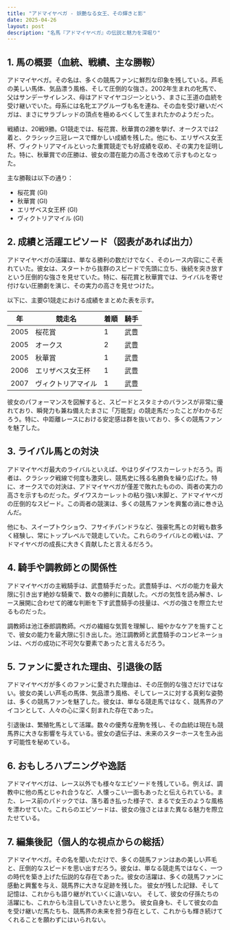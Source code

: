 ```yaml
---
title: "アドマイヤベガ - 妖艶なる女王、その輝きと影"
date: 2025-04-26
layout: post
description: "名馬『アドマイヤベガ』の伝説と魅力を深堀り"
---
```


## 1. 馬の概要（血統、戦績、主な勝鞍）

アドマイヤベガ。その名は、多くの競馬ファンに鮮烈な印象を残している。芦毛の美しい馬体、気品漂う風格、そして圧倒的な強さ。2002年生まれの牝馬で、父はサンデーサイレンス、母はアドマイヤコジーンという、まさに王道の血統を受け継いでいた。母系には名牝エアグルーヴも名を連ね、その血を受け継いだベガは、まさにサラブレッドの頂点を極めるべくして生まれたかのようだった。

戦績は、20戦9勝。G1競走では、桜花賞、秋華賞の2勝を挙げ、オークスでは2着と、クラシック三冠レースで輝かしい成績を残した。他にも、エリザベス女王杯、ヴィクトリアマイルといった重賞競走でも好成績を収め、その実力を証明した。特に、秋華賞での圧勝は、彼女の潜在能力の高さを改めて示すものとなった。

主な勝鞍は以下の通り：

* 桜花賞 (GI)
* 秋華賞 (GI)
* エリザベス女王杯 (GI)
* ヴィクトリアマイル (GI)


## 2. 成績と活躍エピソード（図表があれば出力）

アドマイヤベガの活躍は、単なる勝利の数だけでなく、そのレース内容にこそ表れていた。彼女は、スタートから抜群のスピードで先頭に立ち、後続を突き放すという圧倒的な強さを見せていた。特に、桜花賞と秋華賞では、ライバルを寄せ付けない圧勝劇を演じ、その実力の高さを見せつけた。

以下に、主要G1競走における成績をまとめた表を示す。

| 年 | 競走名       | 着順 | 騎手     |
|----|--------------|------|----------|
| 2005 | 桜花賞       | 1    | 武豊     |
| 2005 | オークス       | 2    | 武豊     |
| 2005 | 秋華賞       | 1    | 武豊     |
| 2006 | エリザベス女王杯 | 1    | 武豊     |
| 2007 | ヴィクトリアマイル| 1    | 武豊     |


彼女のパフォーマンスを図解すると、スピードとスタミナのバランスが非常に優れており、瞬発力も兼ね備えたまさに「万能型」の競走馬だったことがわかるだろう。特に、中距離レースにおける安定感は群を抜いており、多くの競馬ファンを魅了した。


## 3. ライバル馬との対決

アドマイヤベガ最大のライバルといえば、やはりダイワスカーレットだろう。両者は、クラシック戦線で何度も激突し、競馬史に残る名勝負を繰り広げた。特に、オークスでの対決は、アドマイヤベガが僅差で敗れたものの、両者の実力の高さを示すものだった。ダイワスカーレットの粘り強い末脚と、アドマイヤベガの圧倒的なスピード。この両者の競演は、多くの競馬ファンを興奮の渦に巻き込んだ。

他にも、スイープトウショウ、フサイチパンドラなど、強豪牝馬との対戦も数多く経験し、常にトップレベルで競走していた。これらのライバルとの戦いは、アドマイヤベガの成長に大きく貢献したと言えるだろう。


## 4. 騎手や調教師との関係性

アドマイヤベガの主戦騎手は、武豊騎手だった。武豊騎手は、ベガの能力を最大限に引き出す絶妙な騎乗で、数々の勝利に貢献した。ベガの気性を読み解き、レース展開に合わせて的確な判断を下す武豊騎手の技量は、ベガの強さを際立たせるものだった。

調教師は池江泰郎調教師。ベガの繊細な気質を理解し、細やかなケアを施すことで、彼女の能力を最大限に引き出した。池江調教師と武豊騎手のコンビネーションは、ベガの成功に不可欠な要素であったと言えるだろう。


## 5. ファンに愛された理由、引退後の話

アドマイヤベガが多くのファンに愛された理由は、その圧倒的な強さだけではない。彼女の美しい芦毛の馬体、気品漂う風格、そしてレースに対する真剣な姿勢は、多くの競馬ファンを魅了した。彼女は、単なる競走馬ではなく、競馬界のアイコンとして、人々の心に深く刻まれた存在であった。

引退後は、繁殖牝馬として活躍。数々の優秀な産駒を残し、その血統は現在も競馬界に大きな影響を与えている。彼女の遺伝子は、未来のスターホースを生み出す可能性を秘めている。


## 6. おもしろハプニングや逸話

アドマイヤベガは、レース以外でも様々なエピソードを残している。例えば、調教中に他の馬とじゃれ合うなど、人懐っこい一面もあったと伝えられている。また、レース前のパドックでは、落ち着き払った様子で、まるで女王のような風格を漂わせていた。これらのエピソードは、彼女の強さとはまた異なる魅力を際立たせている。


## 7. 編集後記（個人的な視点からの総括）

アドマイヤベガ。その名を聞いただけで、多くの競馬ファンはあの美しい芦毛と、圧倒的なスピードを思い出すだろう。彼女は、単なる競走馬ではなく、一つの時代を築き上げた伝説的な存在であった。彼女の活躍は、多くの競馬ファンに感動と興奮を与え、競馬界に大きな足跡を残した。  彼女が残した記録、そして記憶は、これからも語り継がれていくに違いない。  そして、彼女の仔孫たちの活躍にも、これからも注目していきたいと思う。  彼女自身も、そして彼女の血を受け継いだ馬たちも、競馬界の未来を担う存在として、これからも輝き続けてくれることを願わずにはいられない。
